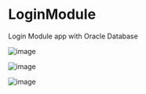 # LoginModule
Login Module app with Oracle Database

![image](https://user-images.githubusercontent.com/66377435/229896233-33a1acd2-be99-424e-bf09-6ea9f1b100f3.png)

![image](https://user-images.githubusercontent.com/66377435/230144977-7aad8a3c-5f33-4028-8022-79c557f10555.png)

![image](https://user-images.githubusercontent.com/66377435/230145262-b9bfabee-81ed-4123-a27e-85615eb9dd27.png)

